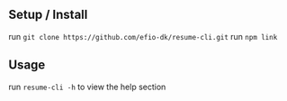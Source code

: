 ## Setup / Install
run `git clone https://github.com/efio-dk/resume-cli.git` 
run `npm link`

## Usage
run `resume-cli -h` to view the help section